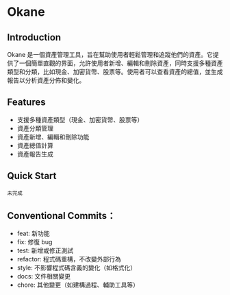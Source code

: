 # Okane
## Introduction
Okane 是一個資產管理工具，旨在幫助使用者輕鬆管理和追蹤他們的資產。它提供了一個簡單直觀的界面，允許使用者新增、編輯和刪除資產，同時支援多種資產類型和分類，比如現金、加密貨幣、股票等。使用者可以查看資產的總值，並生成報告以分析資產分佈和變化。

## Features
- 支援多種資產類型（現金、加密貨幣、股票等）
- 資產分類管理
- 資產新增、編輯和刪除功能
- 資產總值計算
- 資產報告生成

## Quick Start
```
未完成
```

## Conventional Commits：
- feat: 新功能
- fix: 修復 bug
- test: 新增或修正測試
- refactor: 程式碼重構，不改變外部行為
- style: 不影響程式碼含義的變化（如格式化）
- docs: 文件相關變更
- chore: 其他變更（如建構過程、輔助工具等）